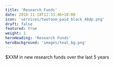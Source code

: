 ```yaml
---
title: 'Research Funds'
date: 2018-11-18T12:33:46+10:00
icon: 'services/twotone_paid_black_48dp.png'
draft: false
featured: true
weight: 1
heroHeading: 'Research Funds'
heroBackground: 'images/teal_bg.png'
---
```


$XXM in new research funds over the last 5 years


